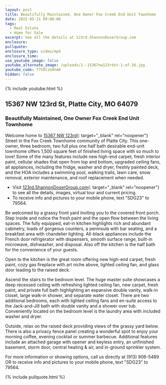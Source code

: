 ```yaml
---
layout: post
title: Beautifully Maintained, One Owner Fox Creek End Unit Townhome
date: 2022-05-11 09:00:00
tags:
  - Real Estate
  - Home for Sale
excerpt: See all the details at 123rd.ShannonDoserGroup.com
enclosure:
pullquote:
enclosure_type: video/mp4
enclosure_time:
use_youtube_image: false
youtube_alternate_image: /uploads/1--15367nw123rdst-1-of-26.jpg
youtube_code: T7tDliU4hA0
hidden: false
---
```

{% include youtube.html %}

## 15367 NW 123rd St, Platte City, MO 64079

### Beautifully Maintained, One Owner Fox Creek End Unit Townhome

Welcome home to [15367 NW 123rd](http://123rd.ShannonDoserGroup.com){: target="_blank" rel="noopener"} Street in the Fox Creek Townhome community of Platte City. This one-owner, three bedroom, two full plus one half bath desirable end-unit townhome offers 1,500 square feet of finished living space with so much to love\! Some of the many features include new high-end carpet, fresh interior paint, cellular shades that open from top and bottom, upgraded ceiling fans, all appliances, including the fridge, washer and dryer, freshly painted deck, and the HOA includes a swimming pool, walking trails, lawn care, snow removal, exterior maintenance, and roof replacement when needed.

* Visit [123rd.ShannonDoserGroup.com](http://123rd.ShannonDoserGroup.com){: target="_blank" rel="noopener"} to see all the details, images, virtual tour and current pricing.
* To receive info and pictures to your mobile phone, text "SDG23" to 79564.

Be welcomed by a grassy front yard inviting you to the covered front porch. Step inside and notice the fresh paint and the open flow between the living spaces. The fully equipped, eat-in kitchen highlights rich and abundant cabinetry, loads of gorgeous counters, a peninsula with bar seating, and a breakfast area with chandelier lighting. All-black appliances include the French door refrigerator with dispensers, smooth surface range, built-in microwave, dishwasher, and disposal. Also off the kitchen is the half bath for the convenience of your guests.

Open to the kitchen is the great room offering new high-end carpet, fresh paint, cozy gas fireplace with art niche above, lighted ceiling fan, and glass door leading to the raised deck.

Ascend the stairs to the bedroom level. The huge master suite showcases a deep recessed ceiling with refreshing lighted ceiling fan, new carpet, fresh paint, and private full bath highlighting an expansive double vanity, walk-in closet, large walk-in shower, and separate water closet. There are two additional bedrooms, each with lighted ceiling fans and en-suite access to the Jack-and-Jill bath with double vanity and a shower over tub. Conveniently located on the bedroom level is the laundry area with included washer and dryer.

Outside, relax on the raised deck providing views of the grassy yard below. There is also a privacy fence panel creating a wonderful spot to enjoy your morning coffee, evening cocktail or summer barbecue. Additional features include an attached garage with opener and keyless entry, an unfinished basement, storm door, central heating & air, and in-ground sprinkler system.

For more information or showing options, call us directly at (913) 906-5489 OR to receive info and pictures to your mobile phone, text "SDG23" to 79564.

{% include pullquote.html %}
